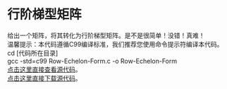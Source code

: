 # 行阶梯型矩阵
给出一个矩阵，将其转化为行阶梯型矩阵。是不是很简单！没错！真难！</br>
温馨提示：本代码遵循C99编译标准，我们推荐您使用命令提示符编译本代码。</br>
cd [代码所在目录]</br>
gcc -std=c99 Row-Echelon-Form.c -o Row-Echelon-Form</br>
[点击这里直接查看源代码](https://github.com/YunyushuLiu/Row-Echelon-Form/blob/master/Row-Echelon-Form.c)。</br>
[点击这里直接下载源代码](https://github.com/YunyushuLiu/Row-Echelon-Form/releases/download/0.1/Row-Echelon-Form.c)。
